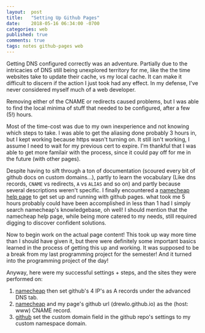 ```yaml
---
layout:  post
title:   "Setting Up Github Pages"
date:    2018-05-16 06:34:00 -0700
categories: web
published: true
comments: true
tags: notes github-pages web
---
```


Getting DNS configured correctly was an adventure. 
Partially due to the intricacies of DNS still being unexplored territory for me, like the the time websites take to update their cache, vs my local cache. 
It can make it difficult to discern if the action I just took had any effect. 
In my defense, I've never considered myself much of a web developer.

Removing either of the CNAME or redirects caused problems, but I was able to find the local minima of stuff that needed to be configured, after a few (5!) hours. 

Most of the time-cost was due to my own inexperience and not knowing which steps to take.
I was able to get the aliasing done probably 3 hours in, but I kept working because https wasn't turning on.
It still isn't working, I assume I need to wait for my previous cert to expire.
I'm thankful that I was able to get more familair with the process, since it could pay off for me in the future (with other pages).

Despite having to sift through a ton of documentation (scoured every bit of github docs on custom domains...), partly to learn the vocabulary (Like dns records, `CNAME` vs redirects, `A` vs `ALIAS` and so on) and partly because several descriptions weren't specific. 
I finally encountered a [namecheap help page][nc-gh-setup] to get set up and running with github pages. what took me 5 hours probably could have been accomplished in less than 1 had I simply search namecheap's knowledgebase, oh well! 
I should mention that the namecheap help page, while being more catered to my needs, still required digging to discover confident solutions. 

Now to begin work on the actual page content! 
This took up way more time than I should have given it, but there were definitely some important basics learned in the process of getting this up and working. 
It was supposed to be a break from my last programming project for the semester! And it turned into the programming project of the day!

Anyway, here were my successful settings + steps, and the sites they were performed on:
1. [namecheap][namecheap] then set github's 4 IP's as A records under the advanced DNS tab.
2. [namecheap][namecheap] and my page's github url (drewlo.github.io) as the (host: www) CNAME record.
3. [github][github] set the custom domain field in the github repo's settings to my custom namespace domain.

[nc-gh-setup]: https:https://www.namecheap.com/support/knowledgebase/article.aspx/9645/2208/how-do-i-link-my-domain-to-github-pages
[namecheap]: https://www.namecheap.com/
[github]: https://github.com/
